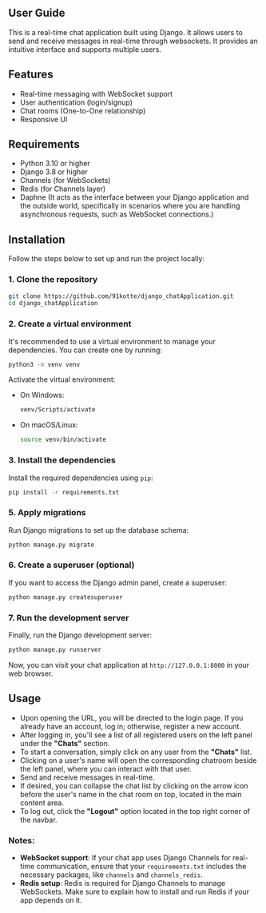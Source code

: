 ## User Guide 
This is a real-time chat application built using Django. 
It allows users to send and receive messages in real-time through websockets. 
It provides an intuitive interface and supports multiple users.

## Features
- Real-time messaging with WebSocket support
- User authentication (login/signup)
- Chat rooms (One-to-One relationship)
- Responsive UI

## Requirements
- Python 3.10 or higher
- Django 3.8 or higher
- Channels (for WebSockets)
- Redis (for Channels layer)
- Daphne (It acts as the interface between your Django application and the outside world, specifically in scenarios where you are handling asynchronous requests, such as WebSocket connections.)

## Installation
Follow the steps below to set up and run the project locally:

### 1. Clone the repository
```bash
git clone https://github.com/91kotte/django_chatApplication.git
cd django_chatApplication
```

### 2. Create a virtual environment

It's recommended to use a virtual environment to manage your dependencies. You can create one by running:

```bash or teminal
python3 -m venv venv
```

Activate the virtual environment:
- On Windows:
  ```bash or teminal
  venv/Scripts/activate
  ```
- On macOS/Linux:
  ```bash
  source venv/bin/activate
  ```

### 3. Install the dependencies
Install the required dependencies using `pip`:

```bash or teminal
pip install -r requirements.txt
```

### 5. Apply migrations
Run Django migrations to set up the database schema:

```bash or teminal
python manage.py migrate
```

### 6. Create a superuser (optional)

If you want to access the Django admin panel, create a superuser:

```bash or teminal
python manage.py createsuperuser
```

### 7. Run the development server
Finally, run the Django development server:

```bash or teminal
python manage.py runserver
```

Now, you can visit your chat application at `http://127.0.0.1:8000` in your web browser.

## Usage
- Upon opening the URL, you will be directed to the login page. If you already have an account, log in; otherwise, register a new account.
- After logging in, you'll see a list of all registered users on the left panel under the **"Chats"** section.
- To start a conversation, simply click on any user from the **"Chats"** list.
- Clicking on a user's name will open the corresponding chatroom beside the left panel, where you can interact with that user.
- Send and receive messages in real-time.
- If desired, you can collapse the chat list by clicking on the arrow icon before the user's name in the chat room on top, located in the main content area.
- To log out, click the **"Logout"** option located in the top right corner of the navbar.


### Notes:
- **WebSocket support**: If your chat app uses Django Channels for real-time communication, ensure that your `requirements.txt` includes the necessary packages, like `channels` and `channels_redis`.
- **Redis setup**: Redis is required for Django Channels to manage WebSockets. Make sure to explain how to install and run Redis if your app depends on it.
